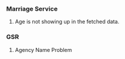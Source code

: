 ### Marriage Service

1. Age is not showing up in the fetched data.

### GSR

1. Agency Name Problem
